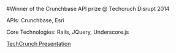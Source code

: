 #Winner of the Crunchbase API prize @ Techcruch Disrupt 2014

APIs: Crunchbase, Esri

Core Technologies: Rails, JQuery, Underscore.js

[TechCrunch Presentation](http://on.aol.com/video/argos-crunchbase-viz---disrupt-ny-2014-hackathon-518219141)
